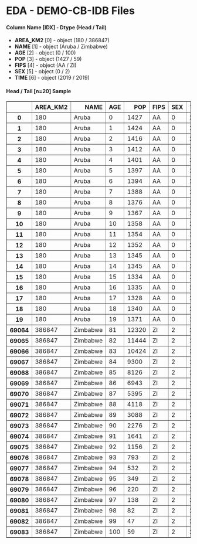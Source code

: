# EDA - DEMO-CB-IDB Files 

#### Column Name [IDX] -  Dtype (Head / Tail) 
- **AREA_KM2** [0] - object (180 / 386847) 
- **NAME** [1] - object (Aruba / Zimbabwe) 
- **AGE** [2] - object (0 / 100) 
- **POP** [3] - object (1427 / 59) 
- **FIPS** [4] - object (AA / ZI) 
- **SEX** [5] - object (0 / 2) 
- **TIME** [6] - object (2019 / 2019) 



#### Head / Tail [n=20] Sample 

<table border="1" class="dataframe">
  <thead>
    <tr style="text-align: right;">
      <th></th>
      <th>AREA_KM2</th>
      <th>NAME</th>
      <th>AGE</th>
      <th>POP</th>
      <th>FIPS</th>
      <th>SEX</th>
      <th>TIME</th>
    </tr>
  </thead>
  <tbody>
    <tr>
      <th>0</th>
      <td>180</td>
      <td>Aruba</td>
      <td>0</td>
      <td>1427</td>
      <td>AA</td>
      <td>0</td>
      <td>2019</td>
    </tr>
    <tr>
      <th>1</th>
      <td>180</td>
      <td>Aruba</td>
      <td>1</td>
      <td>1424</td>
      <td>AA</td>
      <td>0</td>
      <td>2019</td>
    </tr>
    <tr>
      <th>2</th>
      <td>180</td>
      <td>Aruba</td>
      <td>2</td>
      <td>1416</td>
      <td>AA</td>
      <td>0</td>
      <td>2019</td>
    </tr>
    <tr>
      <th>3</th>
      <td>180</td>
      <td>Aruba</td>
      <td>3</td>
      <td>1412</td>
      <td>AA</td>
      <td>0</td>
      <td>2019</td>
    </tr>
    <tr>
      <th>4</th>
      <td>180</td>
      <td>Aruba</td>
      <td>4</td>
      <td>1401</td>
      <td>AA</td>
      <td>0</td>
      <td>2019</td>
    </tr>
    <tr>
      <th>5</th>
      <td>180</td>
      <td>Aruba</td>
      <td>5</td>
      <td>1397</td>
      <td>AA</td>
      <td>0</td>
      <td>2019</td>
    </tr>
    <tr>
      <th>6</th>
      <td>180</td>
      <td>Aruba</td>
      <td>6</td>
      <td>1394</td>
      <td>AA</td>
      <td>0</td>
      <td>2019</td>
    </tr>
    <tr>
      <th>7</th>
      <td>180</td>
      <td>Aruba</td>
      <td>7</td>
      <td>1388</td>
      <td>AA</td>
      <td>0</td>
      <td>2019</td>
    </tr>
    <tr>
      <th>8</th>
      <td>180</td>
      <td>Aruba</td>
      <td>8</td>
      <td>1376</td>
      <td>AA</td>
      <td>0</td>
      <td>2019</td>
    </tr>
    <tr>
      <th>9</th>
      <td>180</td>
      <td>Aruba</td>
      <td>9</td>
      <td>1367</td>
      <td>AA</td>
      <td>0</td>
      <td>2019</td>
    </tr>
    <tr>
      <th>10</th>
      <td>180</td>
      <td>Aruba</td>
      <td>10</td>
      <td>1358</td>
      <td>AA</td>
      <td>0</td>
      <td>2019</td>
    </tr>
    <tr>
      <th>11</th>
      <td>180</td>
      <td>Aruba</td>
      <td>11</td>
      <td>1354</td>
      <td>AA</td>
      <td>0</td>
      <td>2019</td>
    </tr>
    <tr>
      <th>12</th>
      <td>180</td>
      <td>Aruba</td>
      <td>12</td>
      <td>1352</td>
      <td>AA</td>
      <td>0</td>
      <td>2019</td>
    </tr>
    <tr>
      <th>13</th>
      <td>180</td>
      <td>Aruba</td>
      <td>13</td>
      <td>1345</td>
      <td>AA</td>
      <td>0</td>
      <td>2019</td>
    </tr>
    <tr>
      <th>14</th>
      <td>180</td>
      <td>Aruba</td>
      <td>14</td>
      <td>1345</td>
      <td>AA</td>
      <td>0</td>
      <td>2019</td>
    </tr>
    <tr>
      <th>15</th>
      <td>180</td>
      <td>Aruba</td>
      <td>15</td>
      <td>1334</td>
      <td>AA</td>
      <td>0</td>
      <td>2019</td>
    </tr>
    <tr>
      <th>16</th>
      <td>180</td>
      <td>Aruba</td>
      <td>16</td>
      <td>1335</td>
      <td>AA</td>
      <td>0</td>
      <td>2019</td>
    </tr>
    <tr>
      <th>17</th>
      <td>180</td>
      <td>Aruba</td>
      <td>17</td>
      <td>1328</td>
      <td>AA</td>
      <td>0</td>
      <td>2019</td>
    </tr>
    <tr>
      <th>18</th>
      <td>180</td>
      <td>Aruba</td>
      <td>18</td>
      <td>1340</td>
      <td>AA</td>
      <td>0</td>
      <td>2019</td>
    </tr>
    <tr>
      <th>19</th>
      <td>180</td>
      <td>Aruba</td>
      <td>19</td>
      <td>1371</td>
      <td>AA</td>
      <td>0</td>
      <td>2019</td>
    </tr>
    <tr>
      <th>69064</th>
      <td>386847</td>
      <td>Zimbabwe</td>
      <td>81</td>
      <td>12320</td>
      <td>ZI</td>
      <td>2</td>
      <td>2019</td>
    </tr>
    <tr>
      <th>69065</th>
      <td>386847</td>
      <td>Zimbabwe</td>
      <td>82</td>
      <td>11444</td>
      <td>ZI</td>
      <td>2</td>
      <td>2019</td>
    </tr>
    <tr>
      <th>69066</th>
      <td>386847</td>
      <td>Zimbabwe</td>
      <td>83</td>
      <td>10424</td>
      <td>ZI</td>
      <td>2</td>
      <td>2019</td>
    </tr>
    <tr>
      <th>69067</th>
      <td>386847</td>
      <td>Zimbabwe</td>
      <td>84</td>
      <td>9300</td>
      <td>ZI</td>
      <td>2</td>
      <td>2019</td>
    </tr>
    <tr>
      <th>69068</th>
      <td>386847</td>
      <td>Zimbabwe</td>
      <td>85</td>
      <td>8126</td>
      <td>ZI</td>
      <td>2</td>
      <td>2019</td>
    </tr>
    <tr>
      <th>69069</th>
      <td>386847</td>
      <td>Zimbabwe</td>
      <td>86</td>
      <td>6943</td>
      <td>ZI</td>
      <td>2</td>
      <td>2019</td>
    </tr>
    <tr>
      <th>69070</th>
      <td>386847</td>
      <td>Zimbabwe</td>
      <td>87</td>
      <td>5395</td>
      <td>ZI</td>
      <td>2</td>
      <td>2019</td>
    </tr>
    <tr>
      <th>69071</th>
      <td>386847</td>
      <td>Zimbabwe</td>
      <td>88</td>
      <td>4118</td>
      <td>ZI</td>
      <td>2</td>
      <td>2019</td>
    </tr>
    <tr>
      <th>69072</th>
      <td>386847</td>
      <td>Zimbabwe</td>
      <td>89</td>
      <td>3088</td>
      <td>ZI</td>
      <td>2</td>
      <td>2019</td>
    </tr>
    <tr>
      <th>69073</th>
      <td>386847</td>
      <td>Zimbabwe</td>
      <td>90</td>
      <td>2276</td>
      <td>ZI</td>
      <td>2</td>
      <td>2019</td>
    </tr>
    <tr>
      <th>69074</th>
      <td>386847</td>
      <td>Zimbabwe</td>
      <td>91</td>
      <td>1641</td>
      <td>ZI</td>
      <td>2</td>
      <td>2019</td>
    </tr>
    <tr>
      <th>69075</th>
      <td>386847</td>
      <td>Zimbabwe</td>
      <td>92</td>
      <td>1156</td>
      <td>ZI</td>
      <td>2</td>
      <td>2019</td>
    </tr>
    <tr>
      <th>69076</th>
      <td>386847</td>
      <td>Zimbabwe</td>
      <td>93</td>
      <td>793</td>
      <td>ZI</td>
      <td>2</td>
      <td>2019</td>
    </tr>
    <tr>
      <th>69077</th>
      <td>386847</td>
      <td>Zimbabwe</td>
      <td>94</td>
      <td>532</td>
      <td>ZI</td>
      <td>2</td>
      <td>2019</td>
    </tr>
    <tr>
      <th>69078</th>
      <td>386847</td>
      <td>Zimbabwe</td>
      <td>95</td>
      <td>349</td>
      <td>ZI</td>
      <td>2</td>
      <td>2019</td>
    </tr>
    <tr>
      <th>69079</th>
      <td>386847</td>
      <td>Zimbabwe</td>
      <td>96</td>
      <td>220</td>
      <td>ZI</td>
      <td>2</td>
      <td>2019</td>
    </tr>
    <tr>
      <th>69080</th>
      <td>386847</td>
      <td>Zimbabwe</td>
      <td>97</td>
      <td>138</td>
      <td>ZI</td>
      <td>2</td>
      <td>2019</td>
    </tr>
    <tr>
      <th>69081</th>
      <td>386847</td>
      <td>Zimbabwe</td>
      <td>98</td>
      <td>82</td>
      <td>ZI</td>
      <td>2</td>
      <td>2019</td>
    </tr>
    <tr>
      <th>69082</th>
      <td>386847</td>
      <td>Zimbabwe</td>
      <td>99</td>
      <td>47</td>
      <td>ZI</td>
      <td>2</td>
      <td>2019</td>
    </tr>
    <tr>
      <th>69083</th>
      <td>386847</td>
      <td>Zimbabwe</td>
      <td>100</td>
      <td>59</td>
      <td>ZI</td>
      <td>2</td>
      <td>2019</td>
    </tr>
  </tbody>
</table>